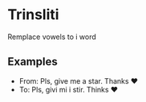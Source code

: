 # Trinsliti
Remplace vowels to i word


## Examples
- From:  Pls, give me a star. Thanks ♥ 
- To: Pls, givi mi i stir. Thinks ♥
